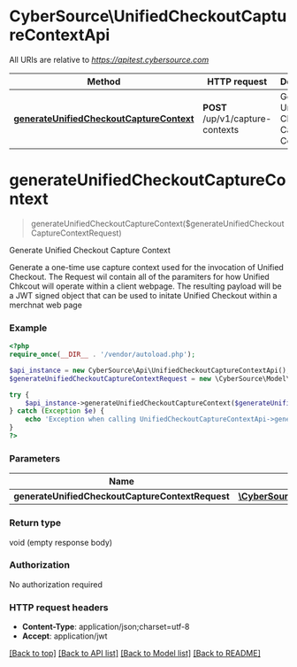 # CyberSource\UnifiedCheckoutCaptureContextApi

All URIs are relative to *https://apitest.cybersource.com*

Method | HTTP request | Description
------------- | ------------- | -------------
[**generateUnifiedCheckoutCaptureContext**](UnifiedCheckoutCaptureContextApi.md#generateUnifiedCheckoutCaptureContext) | **POST** /up/v1/capture-contexts | Generate Unified Checkout Capture Context


# **generateUnifiedCheckoutCaptureContext**
> generateUnifiedCheckoutCaptureContext($generateUnifiedCheckoutCaptureContextRequest)

Generate Unified Checkout Capture Context

Generate a one-time use capture context used for the invocation of Unified Checkout. The Request wil contain all of the paramiters for how Unified Chkcout will operate within a client webpage. The resulting payload will be a JWT signed object that can be used to initate Unified Checkout within a merchnat web page

### Example
```php
<?php
require_once(__DIR__ . '/vendor/autoload.php');

$api_instance = new CyberSource\Api\UnifiedCheckoutCaptureContextApi();
$generateUnifiedCheckoutCaptureContextRequest = new \CyberSource\Model\GenerateUnifiedCheckoutCaptureContextRequest(); // \CyberSource\Model\GenerateUnifiedCheckoutCaptureContextRequest | 

try {
    $api_instance->generateUnifiedCheckoutCaptureContext($generateUnifiedCheckoutCaptureContextRequest);
} catch (Exception $e) {
    echo 'Exception when calling UnifiedCheckoutCaptureContextApi->generateUnifiedCheckoutCaptureContext: ', $e->getMessage(), PHP_EOL;
}
?>
```

### Parameters

Name | Type | Description  | Notes
------------- | ------------- | ------------- | -------------
 **generateUnifiedCheckoutCaptureContextRequest** | [**\CyberSource\Model\GenerateUnifiedCheckoutCaptureContextRequest**](../Model/GenerateUnifiedCheckoutCaptureContextRequest.md)|  |

### Return type

void (empty response body)

### Authorization

No authorization required

### HTTP request headers

 - **Content-Type**: application/json;charset=utf-8
 - **Accept**: application/jwt

[[Back to top]](#) [[Back to API list]](../../README.md#documentation-for-api-endpoints) [[Back to Model list]](../../README.md#documentation-for-models) [[Back to README]](../../README.md)

